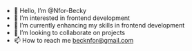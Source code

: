 - 👋 Hello, I’m @Nfor-Becky
- 👀 I’m interested in frontend development
- 🌱 I’m currently enhancing my skills in frontend development
- 💞️ I’m looking to collaborate on projects
- 📫 How to reach me becknfor@gmail.com

<!---
Nfor-Becky/Nfor-Becky is a ✨ special ✨ repository because its `README.md` (this file) appears on your GitHub profile.
You can click the Preview link to take a look at your changes.
--->
